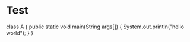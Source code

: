 # Test

class A
{
  public static void main(String args[])
  {
     System.out.println("hello world");
  }
}

